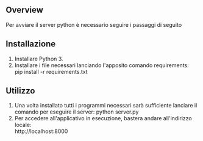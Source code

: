 ## Overview
   Per avviare il server python è necessario seguire i passaggi di seguito

## Installazione
1. Installare Python 3.
2. Installare i file necessari lanciando l'apposito comando requirements:<br>
   pip install -r requirements.txt

## Utilizzo
1. Una volta installato tutti i programmi necessari sarà sufficiente lanciare il comando per eseguire il server:
   python server.py
2. Per accedere all'applicativo in esecuzione, bastera andare all'indirizzo locale:<br>    http://localhost:8000

